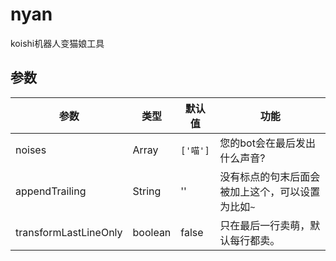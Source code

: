 # nyan
koishi机器人变猫娘工具
## 参数
|参数|类型|默认值|功能|
|--|--|--|--|
|noises|Array|`['喵']`|您的bot会在最后发出什么声音?|
|appendTrailing|String|''|没有标点的句末后面会被加上这个，可以设置为比如`~`|
|transformLastLineOnly|boolean|false|只在最后一行卖萌，默认每行都卖。|
